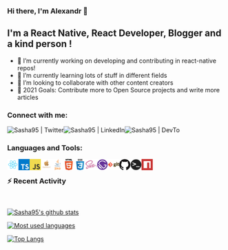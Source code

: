 ### Hi there, I'm Alexandr 👋
## I'm a React Native, React Developer, Blogger and a kind person !

- 🔭 I’m currently working on developing and contributing in react-native repos!
- 🌱 I’m currently learning lots of stuff in different fields
- 👯 I’m looking to collaborate with other content creators
- 🥅 2021 Goals: Contribute more to Open Source projects and write more articles

<!-- <a href="https://www.buymeacoffee.com/sasha95"><img src="https://img.buymeacoffee.com/button-api/?text=Buy me a coffee&emoji=&slug=svbutko&button_colour=FFDD00&font_colour=000000&font_family=Cookie&outline_colour=000000&coffee_colour=ffffff"></a> -->
### Connect with me:

[<img align="left" alt="Sasha95 | Twitter" src="https://img.shields.io/badge/Twitter-1DA1F2?style=for-the-badge&logo=twitter&logoColor=white" />][twitter]
[<img align="left" alt="Sasha95 | LinkedIn" src="https://img.shields.io/badge/LinkedIn-0077B5?style=for-the-badge&logo=linkedin&logoColor=white" />][linkedin]
[<img align="left" alt="Sasha95 | DevTo" src="https://img.shields.io/badge/Facebook-1877F2?style=for-the-badge&logo=facebook&logoColor=white" />][facebook]

<br />

### Languages and Tools:

<img align="left" alt="React-Native" width="26px" src="https://raw.githubusercontent.com/github/explore/80688e429a7d4ef2fca1e82350fe8e3517d3494d/topics/react-native/react-native.png" />
<img align="left" alt="TypeScript" width="26px" src="https://raw.githubusercontent.com/github/explore/80688e429a7d4ef2fca1e82350fe8e3517d3494d/topics/typescript/typescript.png" />
<img align="left" alt="JavaScript" width="26px" src="https://raw.githubusercontent.com/github/explore/80688e429a7d4ef2fca1e82350fe8e3517d3494d/topics/javascript/javascript.png" />
<img align="left" alt="Objective-C" width="26px" src="https://raw.githubusercontent.com/github/explore/80688e429a7d4ef2fca1e82350fe8e3517d3494d/topics/objective-c/objective-c.png" />
<img align="left" alt="Java" width="26px" src="https://raw.githubusercontent.com/github/explore/80688e429a7d4ef2fca1e82350fe8e3517d3494d/topics/java/java.png" />
<img align="left" alt="HTML5" width="26px" src="https://raw.githubusercontent.com/github/explore/80688e429a7d4ef2fca1e82350fe8e3517d3494d/topics/html/html.png" />
<img align="left" alt="CSS3" width="26px" src="https://raw.githubusercontent.com/github/explore/80688e429a7d4ef2fca1e82350fe8e3517d3494d/topics/css/css.png" />
<img align="left" alt="Sass" width="26px" src="https://raw.githubusercontent.com/github/explore/80688e429a7d4ef2fca1e82350fe8e3517d3494d/topics/sass/sass.png" />
<img align="left" alt="Gatsby" width="26px" src="https://raw.githubusercontent.com/github/explore/e94815998e4e0713912fed477a1f346ec04c3da2/topics/gatsby/gatsby.png" />
<img align="left" alt="Git" width="26px" src="https://raw.githubusercontent.com/github/explore/80688e429a7d4ef2fca1e82350fe8e3517d3494d/topics/git/git.png" />
<img align="left" alt="GitHub" width="26px" src="https://raw.githubusercontent.com/github/explore/78df643247d429f6cc873026c0622819ad797942/topics/github/github.png" />
<img align="left" alt="Terminal" width="26px" src="https://raw.githubusercontent.com/github/explore/80688e429a7d4ef2fca1e82350fe8e3517d3494d/topics/terminal/terminal.png" />
<img align="left" alt="NPM" width="26px" src="https://raw.githubusercontent.com/github/explore/80688e429a7d4ef2fca1e82350fe8e3517d3494d/topics/npm/npm.png" />


<br />

### ⚡️ Recent Activity

<!--START_SECTION:activity-->


<br />

[![Sasha95's github stats](https://github-readme-stats.vercel.app/api?username=Sasha95&count_private=true&show_icons=true&bg_color=30,e96443,904e95&title_color=fff&text_color=fff&icon_color=fff)]()

[![Most used languages](https://github-readme-stats.vercel.app/api/top-langs/?username=Sasha95&bg_color=30,e96443,904e95&title_color=fff&text_color=fff&icon_color=fff)]()

[![Top Langs](https://github-readme-stats.vercel.app/api/top-langs/?username=Sasha95&layout=compact)](https://github.com/anuraghazra/github-readme-stats)

[twitter]: https://twitter.com/svbutko
[linkedin]: https://linkedin.com/in/svbutko
[facebook]: https://www.facebook.com/alex.mangir.3
